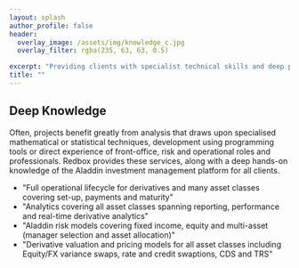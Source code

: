 ```yaml
---
layout: splash
author_profile: false
header:
  overlay_image: /assets/img/knowledge_c.jpg
  overlay_filter: rgba(235, 63, 63, 0.5)

excerpt: "Providing clients with specialist technical skills and deep platform knowledge...as standard"
title: ""
---
```


## Deep Knowledge

Often, projects benefit greatly from analysis that draws upon specialised mathematical or statistical techniques, development using programming tools or direct experience of front-office, risk and operational roles and professionals. Redbox provides these services, along with a deep hands-on knowledge of the Aladdin investment management platform for all clients.

<ul class="flex-container">
  <li class="flex-item">"Full operational lifecycle for derivatives and many asset classes covering set-up, payments and maturity"</li>
  <li class="flex-item">"Analytics covering all asset classes spanning reporting, performance and real-time derivative analytics"</li>
  <li class="flex-item">"Aladdin risk models covering fixed income, equity and multi-asset (manager selection and asset allocation)"</li>
  <li class="flex-item">"Derivative valuation and pricing models for all asset classes including Equity/FX variance swaps, rate and credit swaptions, CDS and TRS"</li>
</ul>
